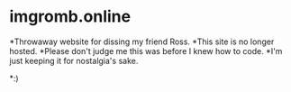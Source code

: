 # imgromb.online

*Throwaway website for dissing my friend Ross.
*This site is no longer hosted.
*Please don't judge me this was before I knew how to code.
*I'm just keeping it for nostalgia's sake.

*:)
